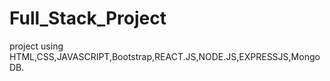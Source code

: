 # Full_Stack_Project
project using HTML,CSS,JAVASCRIPT,Bootstrap,REACT.JS,NODE.JS,EXPRESSJS,MongoDB.
